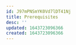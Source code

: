```yaml
---
id: J97mPNSmYK0Vd7lDT41Nj
title: Prerequisites
desc: ''
updated: 1643723096366
created: 1643723096366
---
```


